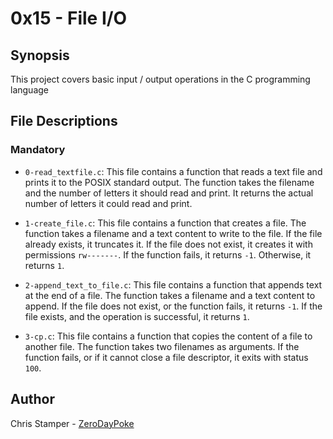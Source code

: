 # 0x15 - File I/O

## Synopsis

This project covers basic input / output operations in the C programming language

## File Descriptions

### Mandatory

- `0-read_textfile.c`: This file contains a function that reads a text file and prints it to the POSIX standard output. The function takes the filename and the number of letters it should read and print. It returns the actual number of letters it could read and print.

- `1-create_file.c`: This file contains a function that creates a file. The function takes a filename and a text content to write to the file. If the file already exists, it truncates it. If the file does not exist, it creates it with permissions `rw-------`. If the function fails, it returns `-1`. Otherwise, it returns `1`.

- `2-append_text_to_file.c`: This file contains a function that appends text at the end of a file. The function takes a filename and a text content to append. If the file does not exist, or the function fails, it returns `-1`. If the file exists, and the operation is successful, it returns `1`.

- `3-cp.c`: This file contains a function that copies the content of a file to another file. The function takes two filenames as arguments. If the function fails, or if it cannot close a file descriptor, it exits with status `100`.

## Author

Chris Stamper - [ZeroDayPoke](https://github.com/ZeroDayPoke)
